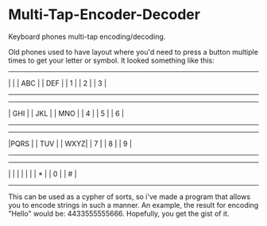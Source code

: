# Multi-Tap-Encoder-Decoder
Keyboard phones multi-tap encoding/decoding.

Old phones used to have layout where you'd need to press a button multiple times to get your letter or symbol.
It looked something like this:
------- ------- -------
|     | | ABC | | DEF |
|  1  | |  2  | |  3  |
------- ------- -------
------- ------- -------
| GHI | | JKL | | MNO |
|  4  | |  5  | |  6  |
------- ------- -------
------- ------- -------
|PQRS | | TUV | | WXYZ|
|  7  | |  8  | |  9  |
------- ------- -------
------- ------- -------
|     | |     | |     |
|  *  | |  0  | |  #  |
------- ------- -------

This can be used as a cypher of sorts, so i've made a program that allows you to encode strings in such a manner.
An example, the result for encoding "Hello" would be: 4433555555666.
Hopefully, you get the gist of it.
